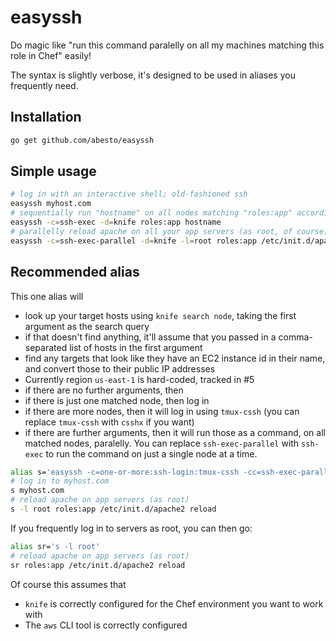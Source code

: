 # easyssh

Do magic like "run this command paralelly on all my machines matching this role in Chef" easily!

The syntax is slightly verbose, it's designed to be used in aliases you frequently need.

## Installation

```sh
go get github.com/abesto/easyssh
```

## Simple usage
```sh
# log in with an interactive shell; old-fashioned ssh
easyssh myhost.com
# sequentially run "hostname" on all nodes matching "roles:app" according to knife
easyssh -c=ssh-exec -d=knife roles:app hostname
# parallelly reload apache on all your app servers (as root, of course)
easyssh -c=ssh-exec-parallel -d=knife -l=root roles:app /etc/init.d/apache2 reload
```

## Recommended alias
This one alias will

 * look up your target hosts using `knife search node`, taking the first argument as the search query
 * if that doesn't find anything, it'll assume that you passed in a comma-separated list of hosts in the first argument
 * find any targets that look like they have an EC2 instance id in their name, and convert those to their public IP addresses
  * Currently region `us-east-1` is hard-coded, tracked in #5
 * if there are no further arguments, then
  * if there is just one matched node, then log in
  * if there are more nodes, then it will log in using `tmux-cssh` (you can replace `tmux-cssh` with `csshx` if you want)
 * if there are further arguments, then it will run those as a command, on all matched nodes, paralelly. You can replace
   `ssh-exec-parallel` with `ssh-exec` to run the command on just a single node at a time.

```sh
alias s='easyssh -c=one-or-more:ssh-login:tmux-cssh -cc=ssh-exec-parallel -d=first-matching:knife:comma-separated -f=ec2-instance-id'
# log in to myhost.com
s myhost.com
# reload apache on app servers (as root)
s -l root roles:app /etc/init.d/apache2 reload
```

If you frequently log in to servers as root, you can then go:

```sh
alias sr='s -l root'
# reload apache on app servers (as root)
sr roles:app /etc/init.d/apache2 reload
```

Of course this assumes that

 * `knife` is correctly configured for the Chef environment you want to work with
 * The `aws` CLI tool is correctly configured